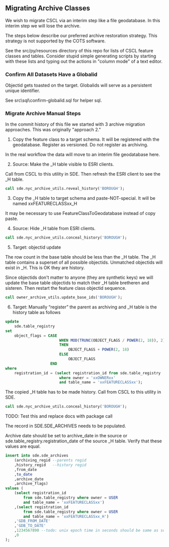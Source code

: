 ## Migrating Archive Classes

We wish to migrate CSCL via an interim step like a file geodatabase.  In this interim step we will lose the archive.

The steps below describe our preferred archive restoration strategy. This strategy is not supported by the COTS software.

See the src/py/resources directory of this repo for lists of CSCL feature classes and tables.  Consider stupid simple generating scripts by starting with these lists and typing out the actions in "column mode" of a text editor. 

### Confirm All Datasets Have a Globalid

Objectid gets toasted on the target. Globalids will serve as a persistent unique identifier.

See src\sql\confirm-globalid.sql for helper sql.


### Migrate Archive Manual Steps

In the commit history of this file we started with 3 archive migration approaches. This was originally "approach 2."

1.	Copy the feature class to a target schema. It will be registered with the geodatabase. Register as versioned.  Do not register as archiving.

In the real workflow the data will move to an interim file geodatabase here.

2.	Source: Make the _H table visible to ESRI clients.

Call from CSCL to this utility in SDE. Then refresh the ESRI client to see the _H table.

```sql
call sde.nyc_archive_utils.reveal_history('BOROUGH');
```

3.	Copy the _H table to target schema and paste-NOT-special. It will be named xxFEATURECLASSxx_H

It may be necessary to use FeatureClassToGeodatabase instead of copy paste.

4. Source: Hide _H table from ESRI clients.

```sql
call sde.nyc_archive_utils.conceal_history('BOROUGH');
```

5. Target: objectid update 

The row count in the base table should be less than the _H table. The _H table contains a superset of all possible objectids. Unmatched objectids will exist in _H. This is OK they are history.

Since objectids don't matter to anyone (they are synthetic keys) we will update the base table objectids to match their _H table bretheren and sisteren. Then restart the feature class objectid sequence.

```sql
call owner_archive_utils.update_base_ids('BOROUGH');
```

6. Target: Manually “register” the parent as archiving and _H table is the history table as follows


```sql
update 
    sde.table_registry
set 
    object_flags = CASE
                        WHEN MOD(TRUNC(OBJECT_FLAGS / POWER(2, 18)), 2) = 0 
                        THEN
                            OBJECT_FLAGS + POWER(2, 18)
                        ELSE 
                            OBJECT_FLAGS
                    END
where 
    registration_id = (select registration_id from sde.table_registry
                        where owner = 'xxOWNERxx'
                        and table_name = 'xxFEATURECLASSxx');
```

The copied _H table has to be made history. Call from CSCL to this utility in SDE. 

```sql
call sde.nyc_archive_utils.conceal_history('BOROUGH');
```

TODO: Test this and replace docs with package call

The record in SDE.SDE_ARCHIVES needs to be populated.

Archive date should be set to archive_date in the source or sde.table_registry.registration_date of the source _H table. Verify that these values are equal. 

```sql
insert into sde.sde_archives
    (archiving_regid --parents regid
    ,history_regid   --history regid
    ,from_date
    ,to_date
    ,archive_date
    ,archive_flags)
values (
    (select registration_id 
        from sde.table_registry where owner = USER
        and table_name = 'xxFEATURECLASSxx')
    ,(select registration_id 
        from sde.table_registry where owner = USER
        and table_name = 'xxFEATURECLASSxx_H')
    ,'GDB_FROM_DATE'
    ,'GDB_TO_DATE'
    ,1234567890 --todo: unix epoch time in seconds should be same as source?
    ,0
);
```
